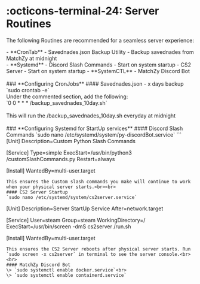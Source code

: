 # :octicons-terminal-24: Server Routines

<p>The following Routines are recommended for a seamless server experience:<br></p>
- **CronTab** 
    - Savednades.json Backup Utility - Backup savednades from MatchZy at midnight<br>
- **Systemd** 
    - Discord Slash Commands - Start on system startup
    - CS2 Server - Start on system startup
- **SystemCTL**
    - MatchZy Discord Bot
<br><br>
### **Configuring CronJobs**
#### Savednades.json - x days backup
`sudo crontab -e`<br>
Under the commented section, add the following:<br>
`0 0 * * * /backup_savednades_10day.sh`<br><br>
This will run the /backup_savednades_10day.sh everyday at midnight
<br><br>
### **Configuring Systemd for StartUp services**
#### Discord Slash Commands
`sudo nano /etc/systemd/system/py-discordBot.service`
```
[Unit]
Description=Custom Python Slash Commands

[Service]
Type=simple
ExecStart=/usr/bin/python3 /customSlashCommands.py
Restart=always

[Install]
WantedBy=multi-user.target
```
This ensures the Custom slash commands you make will continue to work when your physical server starts.<br><br>
#### CS2 Server Startup
`sudo nano /etc/systemd/system/cs2server.service`
```
[Unit]
Description=Server StartUp Service
After=network.target

[Service]
User=steam
Group=steam
WorkingDirectory=/
ExecStart=/usr/bin/screen -dmS cs2server /run.sh

[Install]
WantedBy=multi-user.target
```
This ensures the CS2 Server reboots after physical server starts. Run `sudo screen -x cs2server` in terminal to see the server console.<br><br>
#### MatchZy Discord Bot
\> `sudo systemctl enable docker.service`<br>
\> `sudo systemctl enable containerd.service`